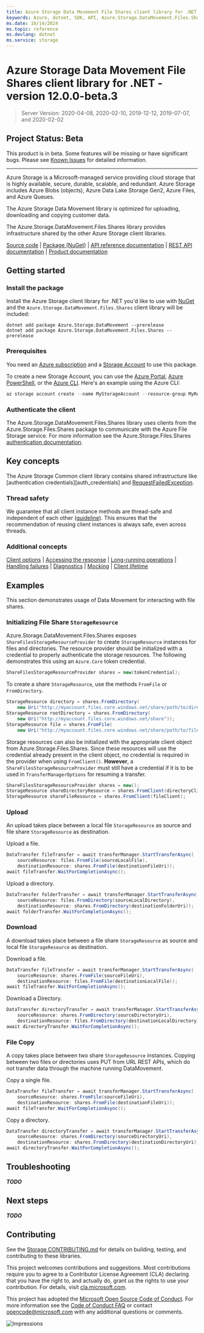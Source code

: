 ```yaml
---
title: Azure Storage Data Movement File Shares client library for .NET
keywords: Azure, dotnet, SDK, API, Azure.Storage.DataMovement.Files.Shares, storage
ms.date: 10/14/2024
ms.topic: reference
ms.devlang: dotnet
ms.service: storage
---
```

# Azure Storage Data Movement File Shares client library for .NET - version 12.0.0-beta.3 


> Server Version: 2020-04-08, 2020-02-10, 2019-12-12, 2019-07-07, and 2020-02-02

## Project Status: Beta

This product is in beta. Some features will be missing or have significant bugs. Please see [Known Issues](https://github.com/Azure/azure-sdk-for-net/blob/Azure.Storage.DataMovement.Files.Shares_12.0.0-beta.3/sdk/storage/Azure.Storage.DataMovement/KnownIssues.md) for detailed information.

---

Azure Storage is a Microsoft-managed service providing cloud storage that is
highly available, secure, durable, scalable, and redundant. Azure Storage
includes Azure Blobs (objects), Azure Data Lake Storage Gen2, Azure Files,
and Azure Queues.

The Azure Storage Data Movement library is optimized for uploading, downloading and
copying customer data.

The Azure.Storage.DataMovement.Files.Shares library provides infrastructure shared by the other
Azure Storage client libraries.

[Source code][source] | [Package (NuGet)][package] | [API reference documentation][docs] | [REST API documentation][rest_docs] | [Product documentation][product_docs]

## Getting started

### Install the package

Install the Azure Storage client library for .NET you'd like to use with
[NuGet][nuget] and the `Azure.Storage.DataMovement.Files.Shares` client library will be included:

```dotnetcli
dotnet add package Azure.Storage.DataMovement --prerelease
dotnet add package Azure.Storage.DataMovement.Files.Shares --prerelease
```

### Prerequisites

You need an [Azure subscription][azure_sub] and a
[Storage Account][storage_account_docs] to use this package.

To create a new Storage Account, you can use the [Azure Portal][storage_account_create_portal],
[Azure PowerShell][storage_account_create_ps], or the [Azure CLI][storage_account_create_cli].
Here's an example using the Azure CLI:

```Powershell
az storage account create --name MyStorageAccount --resource-group MyResourceGroup --location westus --sku Standard_LRS
```

### Authenticate the client
The Azure.Storage.DataMovement.Files.Shares library uses clients from the Azure.Storage.Files.Shares package to communicate with the Azure File Storage service. For more information see the Azure.Storage.Files.Shares [authentication documentation](https://github.com/Azure/azure-sdk-for-net/tree/Azure.Storage.DataMovement.Files.Shares_12.0.0-beta.3/sdk/storage/Azure.Storage.Files.Shares#authenticate-the-client).

## Key concepts

The Azure Storage Common client library contains shared infrastructure like
[authentication credentials][auth_credentials] and [RequestFailedException][RequestFailedException].

### Thread safety
We guarantee that all client instance methods are thread-safe and independent of each other ([guideline](https://azure.github.io/azure-sdk/dotnet_introduction.html#dotnet-service-methods-thread-safety)). This ensures that the recommendation of reusing client instances is always safe, even across threads.

### Additional concepts
<!-- CLIENT COMMON BAR -->
[Client options](https://github.com/Azure/azure-sdk-for-net/blob/Azure.Storage.DataMovement.Files.Shares_12.0.0-beta.3/sdk/core/Azure.Core/README.md#configuring-service-clients-using-clientoptions) |
[Accessing the response](https://github.com/Azure/azure-sdk-for-net/blob/Azure.Storage.DataMovement.Files.Shares_12.0.0-beta.3/sdk/core/Azure.Core/README.md#accessing-http-response-details-using-responset) |
[Long-running operations](https://github.com/Azure/azure-sdk-for-net/blob/Azure.Storage.DataMovement.Files.Shares_12.0.0-beta.3/sdk/core/Azure.Core/README.md#consuming-long-running-operations-using-operationt) |
[Handling failures](https://github.com/Azure/azure-sdk-for-net/blob/Azure.Storage.DataMovement.Files.Shares_12.0.0-beta.3/sdk/core/Azure.Core/README.md#reporting-errors-requestfailedexception) |
[Diagnostics](https://github.com/Azure/azure-sdk-for-net/blob/Azure.Storage.DataMovement.Files.Shares_12.0.0-beta.3/sdk/core/Azure.Core/samples/Diagnostics.md) |
[Mocking](https://learn.microsoft.com/dotnet/azure/sdk/unit-testing-mocking) |
[Client lifetime](https://devblogs.microsoft.com/azure-sdk/lifetime-management-and-thread-safety-guarantees-of-azure-sdk-net-clients/)
<!-- CLIENT COMMON BAR -->

## Examples

This section demonstrates usage of Data Movement for interacting with file shares.

### Initializing File Share `StorageResource`

Azure.Storage.DataMovement.Files.Shares exposes `ShareFilesStorageResourceProvider` to create `StorageResource` instances for files and directories. The resource provider should be initialized with a credential to properly authenticate the storage resources. The following demonstrates this using an `Azure.Core` token credential.

```C# Snippet:MakeProvider_TokenCredential_Shares
ShareFilesStorageResourceProvider shares = new(tokenCredential);
```

To create a share `StorageResource`, use the methods `FromFile` or `FromDirectory`.

```C# Snippet:ResourceConstruction_Shares
StorageResource directory = shares.FromDirectory(
    new Uri("http://myaccount.files.core.windows.net/share/path/to/directory"));
StorageResource rootDirectory = shares.FromDirectory(
    new Uri("http://myaccount.files.core.windows.net/share"));
StorageResource file = shares.FromFile(
    new Uri("http://myaccount.files.core.windows.net/share/path/to/file.txt"));
```

Storage resources can also be initialized with the appropriate client object from Azure.Storage.Files.Shares. Since these resources will use the credential already present in the client object, no credential is required in the provider when using `FromClient()`. **However**, a `ShareFilesStorageResourceProvider` must still have a credential if it is to be used in `TransferManagerOptions` for resuming a transfer.

```C# Snippet:ResourceConstruction_FromClients_Shares
ShareFilesStorageResourceProvider shares = new();
StorageResource shareDirectoryResource = shares.FromClient(directoryClient);
StorageResource shareFileResource = shares.FromClient(fileClient);
```

### Upload

An upload takes place between a local file `StorageResource` as source and file share `StorageResource` as destination.

Upload a file.

```C# Snippet:SimplefileUpload_Shares
DataTransfer fileTransfer = await transferManager.StartTransferAsync(
    sourceResource: files.FromFile(sourceLocalFile),
    destinationResource: shares.FromFile(destinationFileUri));
await fileTransfer.WaitForCompletionAsync();
```

Upload a directory.

```C# Snippet:SimpleDirectoryUpload_Shares
DataTransfer folderTransfer = await transferManager.StartTransferAsync(
    sourceResource: files.FromDirectory(sourceLocalDirectory),
    destinationResource: shares.FromDirectory(destinationFolderUri));
await folderTransfer.WaitForCompletionAsync();
```

### Download

A download takes place between a file share `StorageResource` as source and local file `StorageResource` as destination.

Download a file.

```C# Snippet:SimpleFileDownload_Shares
DataTransfer fileTransfer = await transferManager.StartTransferAsync(
    sourceResource: shares.FromFile(sourceFileUri),
    destinationResource: files.FromFile(destinationLocalFile));
await fileTransfer.WaitForCompletionAsync();
```

Download a Directory.

```C# Snippet:SimpleDirectoryDownload_Shares
DataTransfer directoryTransfer = await transferManager.StartTransferAsync(
    sourceResource: shares.FromDirectory(sourceDirectoryUri),
    destinationResource: files.FromDirectory(destinationLocalDirectory));
await directoryTransfer.WaitForCompletionAsync();
```

### File Copy

A copy takes place between two share `StorageResource` instances. Copying between two files or directories uses PUT from URL REST APIs, which do not transfer data through the machine running DataMovement.

Copy a single file.

```C# Snippet:s2sCopyFile_Shares
DataTransfer fileTransfer = await transferManager.StartTransferAsync(
    sourceResource: shares.FromFile(sourceFileUri),
    destinationResource: shares.FromFile(destinationFileUri));
await fileTransfer.WaitForCompletionAsync();
```

Copy a directory.

```C# Snippet:s2sCopyDirectory_Shares
DataTransfer directoryTransfer = await transferManager.StartTransferAsync(
    sourceResource: shares.FromDirectory(sourceDirectoryUri),
    destinationResource: shares.FromDirectory(destinationDirectoryUri));
await directoryTransfer.WaitForCompletionAsync();
```

## Troubleshooting

***TODO***

## Next steps

***TODO***

## Contributing

See the [Storage CONTRIBUTING.md][storage_contrib] for details on building,
testing, and contributing to these libraries.

This project welcomes contributions and suggestions.  Most contributions require
you to agree to a Contributor License Agreement (CLA) declaring that you have
the right to, and actually do, grant us the rights to use your contribution. For
details, visit [cla.microsoft.com][cla].

This project has adopted the [Microsoft Open Source Code of Conduct][coc].
For more information see the [Code of Conduct FAQ][coc_faq]
or contact [opencode@microsoft.com][coc_contact] with any
additional questions or comments.

![Impressions](https://azure-sdk-impressions.azurewebsites.net/api/impressions/azure-sdk-for-net%2Fsdk%2Fstorage%2FAzure.Storage.Common%2FREADME.png)

<!-- LINKS -->
[source]: https://github.com/Azure/azure-sdk-for-net/tree/Azure.Storage.DataMovement.Files.Shares_12.0.0-beta.3/sdk/storage/Azure.Storage.Common/src
[package]: https://www.nuget.org/packages/Azure.Storage.Common/
[docs]: /dotnet/api/azure.storage
[rest_docs]: /rest/api/storageservices/
[product_docs]: /azure/storage/
[nuget]: https://www.nuget.org/
[storage_account_docs]: /azure/storage/common/storage-account-overview
[storage_account_create_ps]: /azure/storage/common/storage-quickstart-create-account?tabs=azure-powershell
[storage_account_create_cli]: /azure/storage/common/storage-quickstart-create-account?tabs=azure-cli
[storage_account_create_portal]: /azure/storage/common/storage-quickstart-create-account?tabs=azure-portal
[azure_cli]: /cli/azure
[azure_sub]: https://azure.microsoft.com/free/dotnet/
[RequestFailedException]: https://github.com/Azure/azure-sdk-for-net/tree/Azure.Storage.DataMovement.Files.Shares_12.0.0-beta.3/sdk/core/Azure.Core/src/RequestFailedException.cs
[error_codes]: /rest/api/storageservices/common-rest-api-error-codes
[samples]: https://github.com/Azure/azure-sdk-for-net/tree/Azure.Storage.DataMovement.Files.Shares_12.0.0-beta.3/sdk/storage/Azure.Storage.DataMovement.Files.Shares/samples
[storage_contrib]: https://github.com/Azure/azure-sdk-for-net/blob/Azure.Storage.DataMovement.Files.Shares_12.0.0-beta.3/sdk/storage/CONTRIBUTING.md
[cla]: https://cla.microsoft.com
[coc]: https://opensource.microsoft.com/codeofconduct/
[coc_faq]: https://opensource.microsoft.com/codeofconduct/faq/
[coc_contact]: mailto:opencode@microsoft.com

